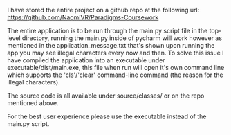 I have stored the entire project on a github repo at the following url: https://github.com/NaomiVR/Paradigms-Coursework

The entire application is to be run through the main.py script file in the top-level directory, running the main.py
inside of pycharm will work however as mentioned in the application_message.txt that's shown upon running the app you
may see illegal characters every now and then. To solve this issue I have compiled the application into an executable
under executable/dist/main.exe, this file when run will open it's own command line which supports the 'cls'/'clear'
command-line command (the reason for the illegal characters).


The source code is all available under source/classes/ or on the repo mentioned above.

For the best user experience please use the executable instead of the main.py script.

